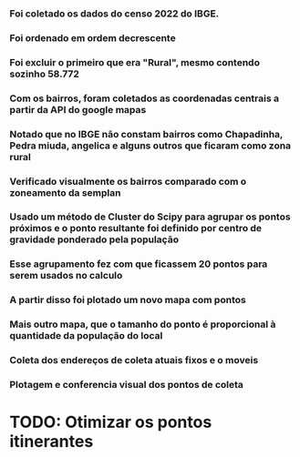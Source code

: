 ### Foi coletado os dados do censo 2022 do IBGE.
### Foi ordenado em ordem decrescente
### Foi excluir o primeiro que era "Rural", mesmo contendo sozinho 58.772
### Com os bairros, foram coletados as coordenadas centrais a partir da API do google mapas
### Notado que no IBGE não constam bairros como Chapadinha, Pedra miuda, angelica e alguns outros que ficaram como zona rural
### Verificado visualmente os bairros comparado com o zoneamento da semplan
### Usado um método de Cluster do Scipy para agrupar os pontos próximos e o ponto resultante foi definido por centro de gravidade ponderado pela população
### Esse agrupamento fez com que ficassem 20 pontos para serem usados no calculo
### A partir disso foi plotado um novo mapa com pontos
### Mais outro mapa, que o tamanho do ponto é proporcional à quantidade da população do local
### Coleta dos endereços de coleta atuais fixos e o moveis
### Plotagem e conferencia visual dos pontos de coleta
# TODO: Otimizar os pontos itinerantes
